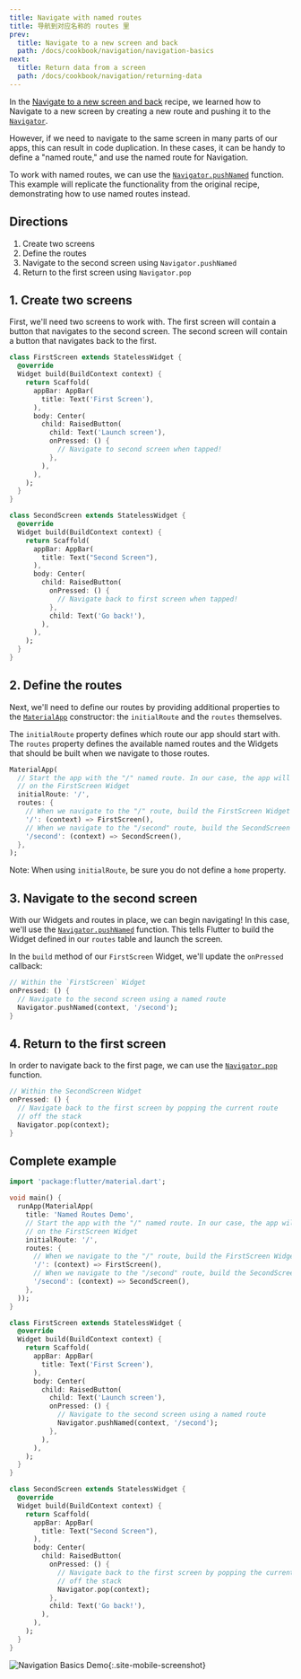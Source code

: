 ```yaml
---
title: Navigate with named routes
title: 导航到对应名称的 routes 里
prev:
  title: Navigate to a new screen and back
  path: /docs/cookbook/navigation/navigation-basics
next:
  title: Return data from a screen
  path: /docs/cookbook/navigation/returning-data
---
```


In the
[Navigate to a new screen and back](/docs/cookbook/navigation/navigation-basics/)
recipe, we learned how to Navigate to a new screen by creating a new route and
pushing it to the
[`Navigator`]({{site.api}}/flutter/widgets/Navigator-class.html).

However, if we need to navigate to the same screen in many parts of our apps,
this can result in code duplication. In these cases, it can be handy to define
a "named route," and use the named route for Navigation.

To work with named routes, we can use the
[`Navigator.pushNamed`]({{site.api}}/flutter/widgets/Navigator/pushNamed.html)
function. This example will replicate the functionality from the original
recipe, demonstrating how to use named routes instead.

## Directions

  1. Create two screens
  2. Define the routes
  3. Navigate to the second screen using `Navigator.pushNamed`
  4. Return to the first screen using `Navigator.pop`

## 1. Create two screens

First, we'll need two screens to work with. The first screen will contain a
button that navigates to the second screen. The second screen will contain a
button that navigates back to the first.

```dart
class FirstScreen extends StatelessWidget {
  @override
  Widget build(BuildContext context) {
    return Scaffold(
      appBar: AppBar(
        title: Text('First Screen'),
      ),
      body: Center(
        child: RaisedButton(
          child: Text('Launch screen'),
          onPressed: () {
            // Navigate to second screen when tapped!
          },
        ),
      ),
    );
  }
}

class SecondScreen extends StatelessWidget {
  @override
  Widget build(BuildContext context) {
    return Scaffold(
      appBar: AppBar(
        title: Text("Second Screen"),
      ),
      body: Center(
        child: RaisedButton(
          onPressed: () {
            // Navigate back to first screen when tapped!
          },
          child: Text('Go back!'),
        ),
      ),
    );
  }
}
```

## 2. Define the routes

Next, we'll need to define our routes by providing additional properties to the
[`MaterialApp`]({{site.api}}/flutter/material/MaterialApp-class.html)
constructor: the `initialRoute` and the `routes` themselves.

The `initialRoute` property defines which route our app should start with. The
`routes` property defines the available named routes and the Widgets that should
be built when we navigate to those routes.

<!-- skip -->
```dart
MaterialApp(
  // Start the app with the "/" named route. In our case, the app will start
  // on the FirstScreen Widget
  initialRoute: '/',
  routes: {
    // When we navigate to the "/" route, build the FirstScreen Widget
    '/': (context) => FirstScreen(),
    // When we navigate to the "/second" route, build the SecondScreen Widget
    '/second': (context) => SecondScreen(),
  },
);
```

Note: When using `initialRoute`, be sure you do not define a `home` property.

## 3. Navigate to the second screen

With our Widgets and routes in place, we can begin navigating! In this case,
we'll use the
[`Navigator.pushNamed`]({{site.api}}/flutter/widgets/Navigator/pushNamed.html)
function. This tells Flutter to build the Widget defined in our `routes` table
and launch the screen.

In the `build` method of our `FirstScreen` Widget, we'll update the `onPressed`
callback:

<!-- skip -->
```dart
// Within the `FirstScreen` Widget
onPressed: () {
  // Navigate to the second screen using a named route
  Navigator.pushNamed(context, '/second');
}
```

## 4. Return to the first screen

In order to navigate back to the first page, we can use the
[`Navigator.pop`]({{site.api}}/flutter/widgets/Navigator/pop.html)
function.

<!-- skip -->
```dart
// Within the SecondScreen Widget
onPressed: () {
  // Navigate back to the first screen by popping the current route
  // off the stack
  Navigator.pop(context);
}
```

## Complete example

```dart
import 'package:flutter/material.dart';

void main() {
  runApp(MaterialApp(
    title: 'Named Routes Demo',
    // Start the app with the "/" named route. In our case, the app will start
    // on the FirstScreen Widget
    initialRoute: '/',
    routes: {
      // When we navigate to the "/" route, build the FirstScreen Widget
      '/': (context) => FirstScreen(),
      // When we navigate to the "/second" route, build the SecondScreen Widget
      '/second': (context) => SecondScreen(),
    },
  ));
}

class FirstScreen extends StatelessWidget {
  @override
  Widget build(BuildContext context) {
    return Scaffold(
      appBar: AppBar(
        title: Text('First Screen'),
      ),
      body: Center(
        child: RaisedButton(
          child: Text('Launch screen'),
          onPressed: () {
            // Navigate to the second screen using a named route
            Navigator.pushNamed(context, '/second');
          },
        ),
      ),
    );
  }
}

class SecondScreen extends StatelessWidget {
  @override
  Widget build(BuildContext context) {
    return Scaffold(
      appBar: AppBar(
        title: Text("Second Screen"),
      ),
      body: Center(
        child: RaisedButton(
          onPressed: () {
            // Navigate back to the first screen by popping the current route
            // off the stack
            Navigator.pop(context);
          },
          child: Text('Go back!'),
        ),
      ),
    );
  }
}
```

![Navigation Basics Demo](/images/cookbook/navigation-basics.gif){:.site-mobile-screenshot}
